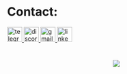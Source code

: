 ###
# Contact:
<div align="left">
 <a href ="https://t.me/aleksandar_aleksic">
  <img src="https://img.shields.io/static/v1?message=telegram&logo=telegram&label=&color=E4405F&logoColor=white&labelColor=&style=for-the-badge" height="35" alt="telegram logo"  />
 </a>
  <a href ="https://discordapp.com/users/bescham">
  <img src="https://img.shields.io/static/v1?message=Discord&logo=discord&label=&color=7289DA&logoColor=white&labelColor=&style=for-the-badge" height="35" alt="discord logo"  />
  </a>
  <a href = "mailto:aleksandardeveoper@gmail.com">
  <img src="https://img.shields.io/static/v1?message=Gmail&logo=gmail&label=&color=D14836&logoColor=white&labelColor=&style=for-the-badge" height="35" alt="gmail logo"  />
  </a>
  <a href="https://www.linkedin.com/in/aleksandar-aleksic-2136a9277">
  <img src="https://img.shields.io/static/v1?message=LinkedIn&logo=linkedin&label=&color=0077B5&logoColor=white&labelColor=&style=for-the-badge" height="35" alt="linkedin logo"  />
  </a>
</div>

###
<p align="center"> 
  <br>&nbsp;
  <img src="https://profile-counter.glitch.me/komey0410/count.svg" />
</p>

###
